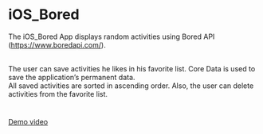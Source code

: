 # iOS_Bored
The iOS_Bored App displays random activities using Bored API (https://www.boredapi.com/). </br></br>

The user can save activities he likes in his favorite list. Core Data is used to save the application’s permanent data. </br>
All saved activities are sorted in ascending order. Also, the user can delete activities from the favorite list.

#
<a href="https://drive.google.com/file/d/1rVsWcg9fW0CTJkHJi32llE_0myBcTxcD/view?usp=sharing" target="_blank">Demo video</a>
